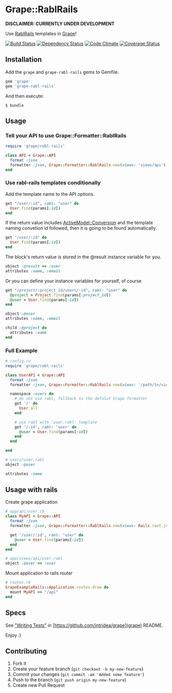 # Grape::RablRails

**DISCLAIMER: CURRENTLY UNDER DEVELOPMENT**

Use [RablRails](https://github.com/ccocchi/rabl-rails) templates in [Grape](https://github.com/intridea/grape)!

[![Build Status](https://secure.travis-ci.org/ifad/grape-rabl-rails.png)](http://travis-ci.org/ifad/grape-rabl-rails)
[![Dependency Status](https://gemnasium.com/ifad/grape-rabl-rails.png)](https://gemnasium.com/ifad/grape-rabl-rails)
[![Code Climate](https://codeclimate.com/github/ifad/grape-rabl-rails.png)](https://codeclimate.com/github/ifad/grape-rabl-rails)
[![Coverage Status](https://coveralls.io/repos/ifad/grape-rabl-rails/badge.png?branch=master)](https://coveralls.io/r/ifad/grape-rabl-rails?branch=master)

## Installation

Add the `grape` and `grape-rabl-rails` gems to Gemfile.

```ruby
gem 'grape'
gem 'grape-rabl-rails'
```

And then execute:

    $ bundle

## Usage

### Tell your API to use Grape::Formatter::RablRails

```ruby
require 'grape/rabl-rails'

class API < Grape::API
  format :json
  formatter :json, Grape::Formatter::RablRails.new(views: 'views/api')
end
```

### Use rabl-rails templates conditionally

Add the template name to the API options.

```ruby
get "/user/:id", rabl: "user" do
  User.find(params[:id])
end
```

If the return value includes [ActiveModel::Conversion](http://api.rubyonrails.org/classes/ActiveModel/Conversion.html) and the template
naming convetion id followed, then it is going to be found automatically.

```ruby
get "/user/:id" do
  User.find(params[:id])
end
```

The block's return value is stored in the @result instance variable for you.

```ruby
object :@result => :user
attributes :name, :email
```

Or you can define your instance variables for yourself, of course

```ruby
get "/project/:project_id/users/:id", rabl: "user" do
  @project = Project.find(params[:project_id])
  @user = User.find(params[:id])
end
```

```ruby
object :@user
attributes :name, :email

child :@project do
  attributes :name
end
```

### Full Example

```ruby
# config.ru
require 'grape/rabl-rails'

class UserAPI < Grape::API
  format :json
  formatter :json, Grape::Formatter::RablRails.new(views: '/path/to/view/root')

  namespace :users do
    # do not use rabl, fallback to the defalut Grape formatter
    get '/' do
      User.all
    end

    # use rabl with 'user.rabl' template
    get '/:id', rabl: 'user' do
      @user = User.find(params[:id])
    end
  end

end
```

```ruby
# users/user.rabl
object :@user

attributes :name
```

## Usage with rails

Create grape application

```ruby
# app/api/user.rb
class MyAPI < Grape::API
  format :json
  formatter :json, Grape::Formatter::RablRails.new(views: Rails.root.join("app/views/api"))

  get '/user/:id', rabl: "user" do
    @user = User.find(params[:id])
  end
end
```

```ruby
# app/views/api/user.rabl
object :@user => :user
```

Mount application to rails router

```ruby
# routes.rb
GrapeExampleRails::Application.routes.draw do
  mount MyAPI => "/api"
end
```

## Specs

See ["Writing Tests"](https://github.com/intridea/grape#writing-tests) in [https://github.com/intridea/grape](grape) README.

Enjoy :)

## Contributing

1. Fork it
2. Create your feature branch (`git checkout -b my-new-feature`)
3. Commit your changes (`git commit -am 'Added some feature'`)
4. Push to the branch (`git push origin my-new-feature`)
5. Create new Pull Request

